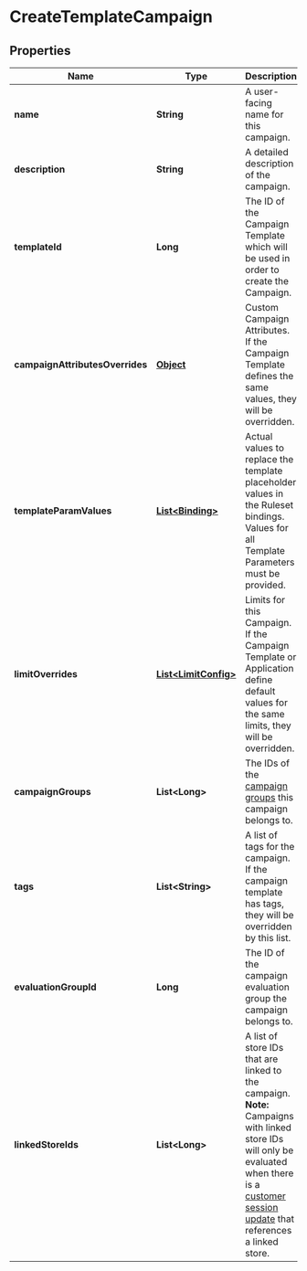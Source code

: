 

# CreateTemplateCampaign

## Properties

Name | Type | Description | Notes
------------ | ------------- | ------------- | -------------
**name** | **String** | A user-facing name for this campaign. | 
**description** | **String** | A detailed description of the campaign. |  [optional]
**templateId** | **Long** | The ID of the Campaign Template which will be used in order to create the Campaign. | 
**campaignAttributesOverrides** | [**Object**](.md) | Custom Campaign Attributes. If the Campaign Template defines the same values, they will be overridden. |  [optional]
**templateParamValues** | [**List&lt;Binding&gt;**](Binding.md) | Actual values to replace the template placeholder values in the Ruleset bindings. Values for all Template Parameters must be provided. |  [optional]
**limitOverrides** | [**List&lt;LimitConfig&gt;**](LimitConfig.md) | Limits for this Campaign. If the Campaign Template or Application define default values for the same limits, they will be overridden. |  [optional]
**campaignGroups** | **List&lt;Long&gt;** | The IDs of the [campaign groups](https://docs.talon.one/docs/product/account/account-settings/managing-campaign-groups) this campaign belongs to.  |  [optional]
**tags** | **List&lt;String&gt;** | A list of tags for the campaign. If the campaign template has tags, they will be overridden by this list. |  [optional]
**evaluationGroupId** | **Long** | The ID of the campaign evaluation group the campaign belongs to. |  [optional]
**linkedStoreIds** | **List&lt;Long&gt;** | A list of store IDs that are linked to the campaign.  **Note:** Campaigns with linked store IDs will only be evaluated when there is a [customer session update](https://docs.talon.one/integration-api#tag/Customer-sessions/operation/updateCustomerSessionV2) that references a linked store.  |  [optional]



